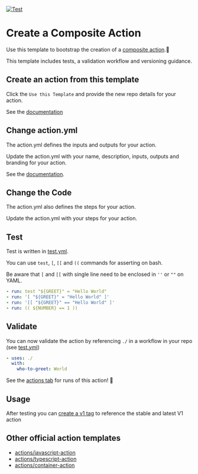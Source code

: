 [![Test](https://github.com/snow-actions/composite-action-template/actions/workflows/test.yml/badge.svg)](https://github.com/snow-actions/composite-action-template/actions/workflows/test.yml)

# Create a Composite Action

Use this template to bootstrap the creation of a [composite action](https://docs.github.com/en/actions/creating-actions/creating-a-composite-action).:rocket:

This template includes tests, a validation workflow and versioning guidance.  

## Create an action from this template

Click the `Use this Template` and provide the new repo details for your action.

See the [documentation](https://docs.github.com/en/repositories/creating-and-managing-repositories/creating-a-repository-from-a-template)

## Change action.yml

The action.yml defines the inputs and outputs for your action.

Update the action.yml with your name, description, inputs, outputs and branding for your action.

See the [documentation](https://help.github.com/en/articles/metadata-syntax-for-github-actions).

## Change the Code

The action.yml also defines the steps for your action.

Update the action.yml with your steps for your action.

## Test

Test is written in [test.yml](.github/workflows/test.yml).

You can use `test`, `[`, `[[` and `((` commands for asserting on bash.

Be aware that `[` and `[[` with single line need to be enclosed in `''` or `""` on YAML.

```yaml
- run: test "${GREET}" = "Hello World"
- run: '[ "${GREET}" = "Hello World" ]'
- run: '[[ "${GREET}" == "Hello World" ]'
- run: (( ${NUMBER} == 1 ))
```

## Validate

You can now validate the action by referencing `./` in a workflow in your repo (see [test.yml](.github/workflows/test.yml))

```yaml
- uses: ./
  with:
    who-to-greet: World
```

See the [actions tab](https://github.com/actions/composite-action-template/actions) for runs of this action! :rocket:

## Usage

After testing you can [create a v1 tag](https://github.com/actions/toolkit/blob/master/docs/action-versioning.md) to reference the stable and latest V1 action

## Other official action templates

- [actions/javascript-action](https://github.com/actions/javascript-action)
- [actions/typescript-action](https://github.com/actions/typescript-action)
- [actions/container-action](https://github.com/actions/container-action)
